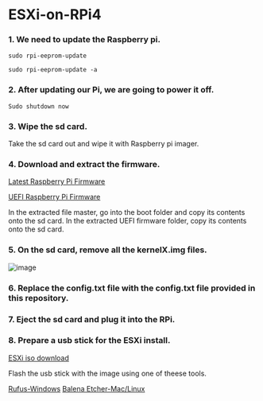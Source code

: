 # ESXi-on-RPi4

### 1. We need to update the Raspberry pi.
```
sudo rpi-eeprom-update
```
```
sudo rpi-eeprom-update -a
```
### 2. After updating our Pi, we are going to power it off.
``` 
Sudo shutdown now
```
### 3. Wipe the sd card.

Take the sd card out and wipe it with Raspberry pi imager.

### 4. Download and extract the firmware.

[Latest Raspberry Pi Firmware](https://bit.ly/2HpIaG6)

[UEFI Raspberry Pi Firmware](https://bit.ly/3jota8D)

In the extracted file master, go into the boot folder and copy its contents onto the sd card.
In the extracted UEFI firmware folder, copy its contents onto the sd card.

### 5. On the sd card, remove all the kernelX.img files.
![image](https://user-images.githubusercontent.com/32524000/109423402-7dca2600-79df-11eb-865b-f4e48f63e614.png)

### 6. Replace the config.txt file with the config.txt file provided in this repository.

### 7. Eject the sd card and plug it into the RPi.

### 8. Prepare a usb stick for the ESXi install.

[ESXi iso download](https://bit.ly/2J0bSCn)

Flash the usb stick with the image using one of theese tools.

[Rufus-Windows](https://bit.ly/3jvIVKV)
[Balena Etcher-Mac/Linux](https://bit.ly/35w8p5X)

